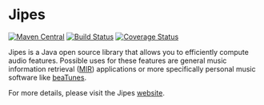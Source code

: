 # Jipes

[![Maven Central](https://maven-badges.herokuapp.com/maven-central/nz.co.senanque/madura-ampq/badge.svg)](http://mvnrepository.com/artifact/com.tagtraum/jipes)
[![Build Status](https://travis-ci.org/hendriks73/jipes.svg?branch=master)](https://travis-ci.org/hendriks73/jipes)
[![Coverage Status](https://coveralls.io/repos/hendriks73/jipes/badge.svg?branch=master)](https://coveralls.io/r/hendriks73/jipes?branch=master)

Jipes is a Java open source library that allows you to efficiently compute audio features. Possible uses for these
features are general music information retrieval ([MIR](http://en.wikipedia.org/wiki/Music_information_retrieval))
applications or more specifically personal music software like [beaTunes](http://www.beatunes.com).

For more details, please visit the Jipes [website](http://www.tagtraum.com/jipes/).